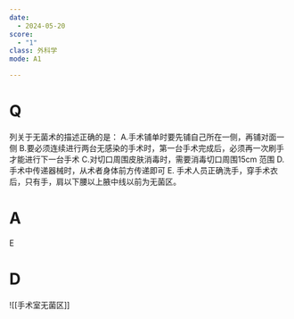 ```yaml
---
date:
  - 2024-05-20
score:
  - "1"
class: 外科学
mode: A1

---
```

# Q
列关于无菌术的描述正确的是：
A.手术铺单时要先铺自己所在一侧，再铺对面一侧
B.要必须连续进行两台无感染的手术时，第一台手术完成后，必须再一次刷手才能进行下一台手术
C.对切口周围皮肤消毒时，需要消毒切口周围15cm 范围
D.手术中传递器械时，从术者身体前方传递即可
E. 手术人员正确洗手，穿手术衣后，只有手，肩以下腰以上腋中线以前为无菌区。

# A

E


# D
![[手术室无菌区]]

